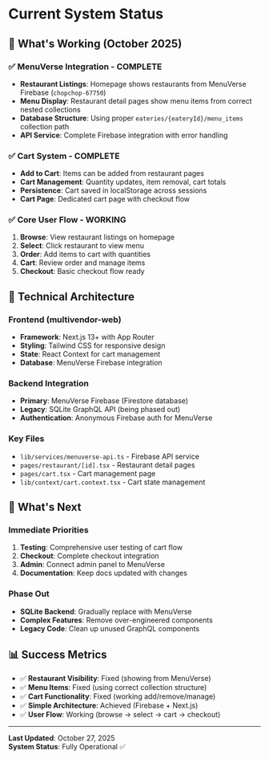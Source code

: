 # Current System Status

## 🎉 What's Working (October 2025)

### ✅ MenuVerse Integration - COMPLETE
- **Restaurant Listings**: Homepage shows restaurants from MenuVerse Firebase (`chopchop-67750`)
- **Menu Display**: Restaurant detail pages show menu items from correct nested collections
- **Database Structure**: Using proper `eateries/{eateryId}/menu_items` collection path
- **API Service**: Complete Firebase integration with error handling

### ✅ Cart System - COMPLETE  
- **Add to Cart**: Items can be added from restaurant pages
- **Cart Management**: Quantity updates, item removal, cart totals
- **Persistence**: Cart saved in localStorage across sessions
- **Cart Page**: Dedicated cart page with checkout flow

### ✅ Core User Flow - WORKING
1. **Browse**: View restaurant listings on homepage
2. **Select**: Click restaurant to view menu
3. **Order**: Add items to cart with quantities
4. **Cart**: Review order and manage items
5. **Checkout**: Basic checkout flow ready

## 🔧 Technical Architecture

### Frontend (multivendor-web)
- **Framework**: Next.js 13+ with App Router
- **Styling**: Tailwind CSS for responsive design
- **State**: React Context for cart management
- **Database**: MenuVerse Firebase integration

### Backend Integration
- **Primary**: MenuVerse Firebase (Firestore database)
- **Legacy**: SQLite GraphQL API (being phased out)
- **Authentication**: Anonymous Firebase auth for MenuVerse

### Key Files
- `lib/services/menuverse-api.ts` - Firebase API service
- `pages/restaurant/[id].tsx` - Restaurant detail pages
- `pages/cart.tsx` - Cart management page  
- `lib/context/cart.context.tsx` - Cart state management

## 🎯 What's Next

### Immediate Priorities
1. **Testing**: Comprehensive user testing of cart flow
2. **Checkout**: Complete checkout integration
3. **Admin**: Connect admin panel to MenuVerse
4. **Documentation**: Keep docs updated with changes

### Phase Out
- **SQLite Backend**: Gradually replace with MenuVerse
- **Complex Features**: Remove over-engineered components
- **Legacy Code**: Clean up unused GraphQL components

## 📊 Success Metrics

- ✅ **Restaurant Visibility**: Fixed (showing from MenuVerse)
- ✅ **Menu Items**: Fixed (using correct collection structure)  
- ✅ **Cart Functionality**: Fixed (working add/remove/manage)
- ✅ **Simple Architecture**: Achieved (Firebase + Next.js)
- ✅ **User Flow**: Working (browse → select → cart → checkout)

---

**Last Updated**: October 27, 2025  
**System Status**: Fully Operational ✅
